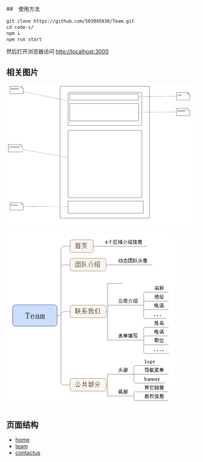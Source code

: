 ##　使用方法

    git clone https://github.com/503945930/Team.git
    cd code-s/
    npm i
    npm run start

然后打开浏览器访问 [http://localhost:3000](http://localhost:3000)


## 相关图片

![](./design/页面结构.jpg)


![](./design/Team.png)


## 页面结构

* [home](http://503945930.github.io/Team/html/index.html)
* [team](http://503945930.github.io/Team/html/team.html)
* [contactus](http://503945930.github.io/Team/html/contactus.html)
